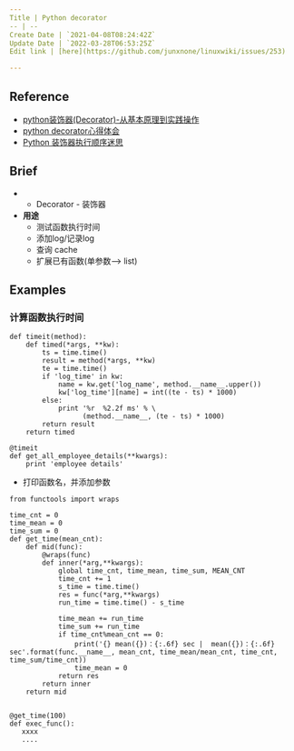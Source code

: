 ```yaml
---
Title | Python decorator
-- | --
Create Date | `2021-04-08T08:24:42Z`
Update Date | `2022-03-28T06:53:25Z`
Edit link | [here](https://github.com/junxnone/linuxwiki/issues/253)

---
```

## Reference
- [python装饰器(Decorator)-从基本原理到实践操作](https://blog.csdn.net/weixin_45690272/article/details/103206614)
- [python decorator心得体会](https://blog.csdn.net/lpstudy/article/details/43637717)
- [Python 装饰器执行顺序迷思](https://segmentfault.com/a/1190000007837364)


## Brief
-  - Decorator - 装饰器
- **用途**
  - 测试函数执行时间
  - 添加log/记录log
  - 查询 cache
  - 扩展已有函数(单参数--> list)


## Examples
### 计算函数执行时间

```
def timeit(method):
    def timed(*args, **kw):
        ts = time.time()
        result = method(*args, **kw)
        te = time.time()
        if 'log_time' in kw:
            name = kw.get('log_name', method.__name__.upper())
            kw['log_time'][name] = int((te - ts) * 1000)
        else:
            print '%r  %2.2f ms' % \
                  (method.__name__, (te - ts) * 1000)
        return result
    return timed

@timeit
def get_all_employee_details(**kwargs):
    print 'employee details'
```

- 打印函数名，并添加参数
```
from functools import wraps

time_cnt = 0
time_mean = 0
time_sum = 0
def get_time(mean_cnt):
    def mid(func):
        @wraps(func)
        def inner(*arg,**kwargs):
            global time_cnt, time_mean, time_sum, MEAN_CNT
            time_cnt += 1
            s_time = time.time()
            res = func(*arg,**kwargs)
            run_time = time.time() - s_time

            time_mean += run_time
            time_sum += run_time
            if time_cnt%mean_cnt == 0:
                print('{} mean({})：{:.6f} sec |  mean({})：{:.6f} sec'.format(func.__name__, mean_cnt, time_mean/mean_cnt, time_cnt, time_sum/time_cnt))
                time_mean = 0
            return res
        return inner
    return mid


@get_time(100)
def exec_func():
   xxxx
   ....
   

```
